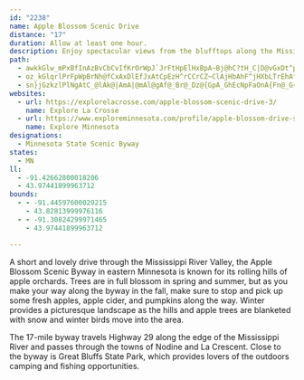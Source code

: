 ```yaml
---
id: "2238"
name: Apple Blossom Scenic Drive
distance: "17"
duration: Allow at least one hour.
description: Enjoy spectacular views from the blufftops along the Mississippi River valley in southeast Minnesota. Apple orchards add a special character to the scenery and many varieties of Minnesota apples are available.
path:
  - awkkGlw_mPxBfInAzBvCbCvIfKrOrWpJ`JrFtHpElHxBpA~Bj@hC?tH_C|D@vGxDt^pXnC~AjCf@lBInX_H~CyBdEyEhHuKrAuD~@mGLgEPgCr@eGtAmE`J{Nh@mA|DkFrB{AfDkAfZiChD^vDnBrAvAp@`B|BtLr@lCrAxCbInNfAzDbAlJp@jBvAgAvIqIbFmEbCoApEcAhg@_@|UPfl@KHiu@rBqIjM}c@h@aBhAqERsAPmFUoTDa[H}Bh@mIB{AGeC[wFHkQYiHUeA
  - oz_kGlqrlPrFpWpBrNh@fCxAxDlEfJxAtCpEzH^rCCrCZ~ClAjHbAhF^jHXbLTrEhAfBpHzChEvDlBfFz@d@rCKpAF~@p@hAjBd@rDLfD?zCSdBkAzBuEjEk@fBBrDQxAg@zAS|AJrAbAzE~@fHbAnK^lA`DxE
  - sn}jGzkzlPlNgAtC_@lAk@|AmA|@mAl@gAf@_Br@_Dz@{GpA_GhEcNpFaOnA{Fn@_G~@{l@b@kDt@}BxBcCzBs@bI?tA_@`Ai@dAkA\q@dAmEx@kPXmIE_Fa@oGG}D^wE~AsNX{E?aHIyEB}@XsAj@gBv@aB~CmDlIgIvE}CbCiAbM_F~@y@n@y@hAwBdA}DxIi_A`AuLPgAz@qCpAmBvBgBjK{EvDsBhBkCr@wBt@wCtE}^v@gEt@gClAwCtAgBjCaCbEcCbCaA|Ee@nC\dLhC|AGzAa@pBqAn@wAr@cCZmC?kBYyEGyC?mCZoDh@iEr@oC~AsBxAyAtAy@rCk@pe@Dd@Kl@o@Ti@r@uCd@_A^YpAE~CZ^Nl@l@ZfANdA_@zC?rBNx@h@nAhA~@dAT|AG|F_ApNyAnI_@hEYvFaBvAeBp@_BlByHxAaElBsCxCyBhBg@dKWlHFtXI
websites:
  - url: https://explorelacrosse.com/apple-blossom-scenic-drive-3/
    name: Explore La Crosse
  - url: https://www.exploreminnesota.com/profile/apple-blossom-drive-scenic-byway/2330
    name: Explore Minnesota
designations:
  - Minnesota State Scenic Byway
states:
  - MN
ll:
  - -91.42662800018206
  - 43.97441899963712
bounds:
  - - -91.44597600029215
    - 43.82813999976116
  - - -91.30824299971465
    - 43.97441899963712

---
```


A short and lovely drive through the Mississippi River Valley, the Apple Blossom Scenic Byway in eastern Minnesota is known for its rolling hills of apple orchards. Trees are in full blossom in spring and summer, but as you make your way along the byway in the fall, make sure to stop and pick up some fresh apples, apple cider, and pumpkins along the way. Winter provides a picturesque landscape as the hills and apple trees are blanketed with snow and winter birds move into the area.

The 17-mile byway travels Highway 29 along the edge of the Mississippi River and passes through the towns of Nodine and La Crescent. Close to the byway is Great Bluffs State Park, which provides lovers of the outdoors camping and fishing opportunities.
